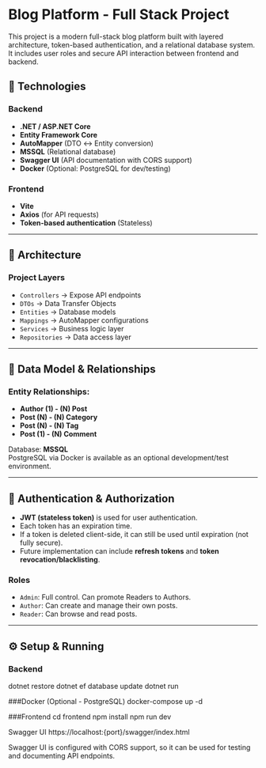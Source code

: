# Blog Platform - Full Stack Project

This project is a modern full-stack blog platform built with layered architecture, token-based authentication, and a relational database system. It includes user roles and secure API interaction between frontend and backend.

## 🔧 Technologies

### Backend
- **.NET / ASP.NET Core**
- **Entity Framework Core**
- **AutoMapper** (DTO ↔ Entity conversion)
- **MSSQL** (Relational database)
- **Swagger UI** (API documentation with CORS support)
- **Docker** (Optional: PostgreSQL for dev/testing)

### Frontend
- **Vite**
- **Axios** (for API requests)
- **Token-based authentication** (Stateless)

---

## 🧱 Architecture

### Project Layers
- `Controllers` → Expose API endpoints
- `DTOs` → Data Transfer Objects
- `Entities` → Database models
- `Mappings` → AutoMapper configurations
- `Services` → Business logic layer
- `Repositories` → Data access layer

---

## 🧩 Data Model & Relationships

### Entity Relationships:

- **Author (1) - (N) Post**
- **Post (N) - (N) Category**
- **Post (N) - (N) Tag**
- **Post (1) - (N) Comment**

Database: **MSSQL**  
PostgreSQL via Docker is available as an optional development/test environment.

---

## 🔐 Authentication & Authorization

- **JWT (stateless token)** is used for user authentication.
- Each token has an expiration time.
- If a token is deleted client-side, it can still be used until expiration (not fully secure).
- Future implementation can include **refresh tokens** and **token revocation/blacklisting**.

### Roles
- `Admin`: Full control. Can promote Readers to Authors.
- `Author`: Can create and manage their own posts.
- `Reader`: Can browse and read posts.

---

## ⚙️ Setup & Running

### Backend

dotnet restore
dotnet ef database update
dotnet run


###Docker (Optional - PostgreSQL)
docker-compose up -d

###Frontend
cd frontend
npm install
npm run dev



Swagger UI
https://localhost:{port}/swagger/index.html

Swagger UI is configured with CORS support, so it can be used for testing and documenting API endpoints.

